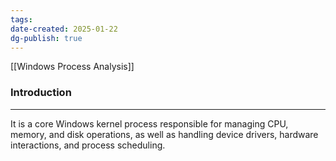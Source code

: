 ```yaml
---
tags: 
date-created: 2025-01-22
dg-publish: true
---
```

[[Windows Process Analysis]]
### Introduction
---
It is a core Windows kernel process responsible for managing CPU, memory, and disk operations, as well as handling device drivers, hardware interactions, and process scheduling.





